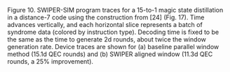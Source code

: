 Figure 10. SWIPER-SIM program traces for a 15-to-1 magic
state distillation in a distance-7 code using the construction
from [24] (Fig. 17). Time advances vertically, and each horizontal slice represents a batch of syndrome data (colored by
instruction type). Decoding time is fixed to be the same as
the time to generate 2d rounds, about twice the window generation rate. Device traces are shown for (a) baseline parallel
window method (15.1d QEC rounds) and (b) SWIPER aligned
window (11.3d QEC rounds, a 25% improvement).